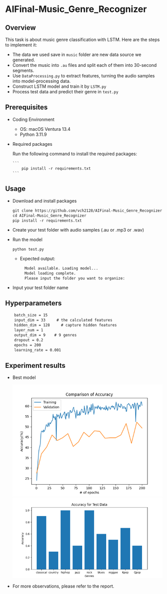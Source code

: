 # AIFinal-Music_Genre_Recognizer

## Overview
This task is about music genre classification with LSTM. Here are the steps to implement it:

- The data we used save in `music` folder are new data source we generated.
- Convert the music into `.au` files and split each of them into 30-second segments.
- Use `DataProcessing.py` to extract features, turning the audio samples into model-processing data.
- Construct LSTM model and train it by `LSTM.py`
- Process test data and predict their genre in `test.py`


## Prerequisites

- Coding Environment
    - OS: macOS Ventura 13.4
    - Python 3.11.9
- Required packages

    Run the following command to install the required packages:
  
      ```
          pip install -r requirements.txt
      ```

 
## Usage
- Download and install packages
    ```
    git clone https://github.com/vch2128/AIFinal-Music_Genre_Recognizer
    cd AIFinal-Music_Genre_Recognizer
    pip install -r requirements.txt
    ```
- Create your test folder with audio samples (.au or .mp3 or .wav)
- Run the model
  
    ```
    python test.py
    ```

    - Expected output:

      ```
        Model available. Loading model...
        Model loading complete.
        Please input the folder you want to organize:
      ```
- Input your test folder name


## Hyperparameters

```
    batch_size = 15
    input_dim = 33     # the calculated features
    hidden_dim = 128     # capture hidden features
    layer_num = 1
    output_dim = 9    # 9 genres
    dropout = 0.2
    epochs = 200
    learning_rate = 0.001
```

## Experiment results
- Best model
  
  ![Accuracy of training and validation](https://github.com/vch2128/AIFinal-Music_Genre_Recognizer/blob/main/all128_acc.png)
  ![Accuracy of test on each genre](https://github.com/vch2128/AIFinal-Music_Genre_Recognizer/blob/main/t_all128.png)
  
- For more observations, please refer to the report.
